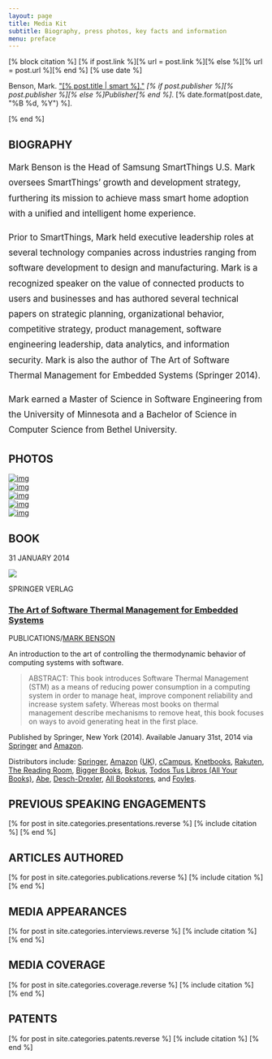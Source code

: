 ```yaml
---
layout: page
title: Media Kit
subtitle: Biography, press photos, key facts and information
menu: preface
---
```


<!--

Media kit things to add

Introduction statement
Video example(s)
List of speaking topics
List of books authored (stmes)
Education
Social media contact info

-->

[% block citation %]
    [% if post.link %][% url = post.link %][% else %][% url = post.url %][% end %]
    [% use date %]
    <p>
        Benson, Mark.
        <a href="[% post.url %]" title="Read [% post.title | smart %]">"[% post.title | smart %]."</a>
        <em>[% if post.publisher %][% post.publisher %][% else %]Publisher[% end %]</em>.
        [% date.format(post.date, "%B %d, %Y") %].
    </p>
[% end %]

<div class="page-section pt-80-b-50-cont">
<div class="container">

<div class="mb-50">
  <h2 class="section-title pr-0"><span class="bold">BIOGRAPHY</span></h2>
</div>

<p style="font-size: 1.2em; line-height: 1.8em" class="pb-20">Mark Benson is the Head of Samsung SmartThings U.S. Mark oversees SmartThings’ growth and development strategy, furthering its mission to achieve mass smart home adoption with a unified and intelligent home experience.</p>

<p style="font-size: 1.2em; line-height: 1.8em" class="pb-20">Prior to SmartThings, Mark held executive leadership roles at several technology companies across industries ranging from software development to design and manufacturing. Mark is a recognized speaker on the value of connected products to users and businesses and has authored several technical papers on strategic planning, organizational behavior, competitive strategy, product management, software engineering leadership, data analytics, and information security. Mark is also the author of The Art of Software Thermal Management for Embedded Systems (Springer 2014).</p>

<p style="font-size: 1.2em; line-height: 1.8em" class="pb-20">Mark earned a Master of Science in Software Engineering from the University of Minnesota and a Bachelor of Science in Computer Science from Bethel University.</p>

</div>

<div class="container p-50-cont">

<div class="mb-50">
  <h2 class="section-title pr-0"><span class="bold">PHOTOS</span></h2>
</div>

<div class="col-md-2">
  <div class="lightbox-item">
    <a href="/images/mark-benson-santa-cruz.jpg" class="lightbox">
    <div class="port-img-overlay">
      <img class="port-main-img" src="/images/mark-benson-santa-cruz.jpg" alt="img" >
    </div>
    <div class="port-overlay-cont">
      <div class="port-btn-cont">
        <div aria-hidden="true" class="icon_search"></div>
      </div>
    </div>
    </a>  
  </div>
</div>

<div class="col-md-2">
  <div class="lightbox-item">
    <a href="/images/mark-benson-santa-cruz-b&w.jpg" class="lightbox">
    <div class="port-img-overlay">
      <img class="port-main-img" src="/images/mark-benson-santa-cruz-b&w.jpg" alt="img" >
    </div>
    <div class="port-overlay-cont">
      <div class="port-btn-cont">
        <div aria-hidden="true" class="icon_search"></div>
      </div>
    </div>
    </a>  
  </div>
</div>

<div class="col-md-2">
  <div class="lightbox-item">
    <a href="/images/MDB-profile-square.jpg" class="lightbox">
    <div class="port-img-overlay">
      <img class="port-main-img" src="/images/MDB-profile-square.jpg" alt="img" >
    </div>
    <div class="port-overlay-cont">
      <div class="port-btn-cont">
        <div aria-hidden="true" class="icon_search"></div>
      </div>
    </div>
    </a>  
  </div>
</div>

<div class="col-md-2">
  <div class="lightbox-item">
    <a href="/images/MDB-profile-square-b&w.jpg" class="lightbox">
    <div class="port-img-overlay">
      <img class="port-main-img" src="/images/MDB-profile-square-b&w.jpg" alt="img" >
    </div>
    <div class="port-overlay-cont">
      <div class="port-btn-cont">
        <div aria-hidden="true" class="icon_search"></div>
      </div>
    </div>
    </a>  
  </div>
</div>

<div class="col-md-4">
  <div class="lightbox-item">
    <a href="/images/ces-keynote-single-iot-device.png" class="lightbox">
    <div class="port-img-overlay">
      <img class="port-main-img" src="/images/ces-keynote-single-iot-device.png" alt="img" >
    </div>
    <div class="port-overlay-cont">
      <div class="port-btn-cont">
        <div aria-hidden="true" class="icon_search"></div>
      </div>
    </div>
    </a>  
  </div>
</div>

</div>




<div class="container p-50-cont">
<div class="mb-50">
  <h2 class="section-title pr-0"><span class="bold">BOOK</span></h2>
</div>

<div class="col-md-12 pb-30">
  <div class="row">
    <div class="col-md-5 blog2-post-title-cont">
      <div class="row">
        <div class="col-md-4 post-prev-date-cont">
          <p><span class="small">31 JANUARY 2014</span></p>
          <p><a href="/stmes/" title="The Art of Software Thermal Management for Embedded Systems"><img src="/images/stmes.jpg" /></a></p>
        </div>
        <div class="col-md-8 post-prev-title">
          <span class="small bold">SPRINGER VERLAG</span>
          <h3><a href="/publications/2014/01/the-art-of-software-thermal-management-for-embedded-systems/" title="Read The Art of Software Thermal Management for Embedded Systems">The Art of Software Thermal Management for Embedded Systems</a></h3>
          <div class="post-prev-info">
            <p class="small">PUBLICATIONS<span class="slash-divider">/</span><a href="/preface/">MARK BENSON</a></p>
          </div>
        </div>
      </div>
    </div>
    <div class="col-md-7">
      <div class="blog2-post-prev-text">
        <p>An introduction to the art of controlling the thermodynamic behavior of computing systems with software.</p>
        <blockquote>
          <p>ABSTRACT: This book introduces Software Thermal Management (STM) as a means of reducing power consumption in a computing system in order to manage heat, improve component reliability and increase system safety. Whereas most books on thermal management describe mechanisms to remove heat, this book focuses on ways to avoid generating heat in the first place.</p>
        </blockquote>
        <p>Published by Springer, New York (2014). Available January 31st, 2014 via <a href="http://www.springer.com/engineering/circuits+%26+systems/book/978-1-4939-0297-2">Springer</a> and <a href="http://www.amazon.com/gp/product/1493902970/ref=as_li_ss_tl?ie=UTF8&amp;camp=1789&amp;creative=390957&amp;creativeASIN=1493902970&amp;linkCode=as2&amp;tag=jayber-20">Amazon</a>.</p>
        <p>Distributors include: <a href="http://www.springer.com/engineering/circuits+%26+systems/book/978-1-4939-0297-2">Springer</a>, <a href="http://www.amazon.com/Software-Thermal-Management-Embedded-Systems/dp/1493902970/ref=sr_1_1?ie=UTF8&amp;qid=1387236847&amp;sr=8-1&amp;keywords=the+art+of+software+thermal+management+for+embedded+systems">Amazon</a> (<a href="http://www.amazon.co.uk/dp/1493902970/ref=asc_df_149390297016?smid=A3P5ROKL5A1OLE&amp;tag=ciaouk-books-21&amp;linkCode=asn&amp;creative=22206&amp;creativeASIN=1493902970">UK</a>), <a href="http://www.ecampus.com/art-software-thermal-management-embedded/bk/9781493902972">cCampus</a>, <a href="http://www.knetbooks.com/art-software-thermal-management-embedded/bk/9781493902972">Knetbooks</a>, <a href="http://www.rakuten.com/prod/the-art-of-software-thermal-management-for-embedded-systems/259253883.html">Rakuten</a>, <a href="http://www.thereadingroom.com/books/details/the-art-of-software-thermal-management-for-embedded-systems-mark-benson/8384518">The Reading Room</a>, <a href="http://www.biggerbooks.com/art-software-thermal-management-embedded/bk/9781493902972">Bigger Books</a>, <a href="http://www.bokus.com/bok/9781493902972/the-art-of-software-thermal-management-for-embedded-systems/">Bokus</a>, <a href="http://www.todostuslibros.com/libros/the-art-of-software-thermal-management-for-embedded-systems_978-1-4939-0297-2">Todos Tus Libros (All Your Books)</a>, <a href="http://www.abe.pl/en/book/9781493902972/the-art-of-software-thermal-management-for-embedded-systems">Abe</a>, <a href="http://www.desch-drexler.at/list/9781493902972">Desch-Drexler</a>, <a href="http://www.allbookstores.com/Art-Software-Thermal-Management-Embedded/9781493902972">All Bookstores</a>, and <a href="http://www.foyles.co.uk/witem/computing-it/the-art-of-software-thermal,mark-benson-9781493902972">Foyles</a>.</p>
      </div>
    </div>
  </div>
</div>

</div>






<div class="container p-50-cont">
<div class="mb-50">
  <h2 class="section-title pr-0"><span class="bold">PREVIOUS SPEAKING ENGAGEMENTS</span></h2>
</div>
<div class="container">
[% for post in site.categories.presentations.reverse %]
[% include citation %]
[% end %]
</div>
</div>

<div class="container p-50-cont">
<div class="mb-50">
  <h2 class="section-title pr-0"><span class="bold">ARTICLES AUTHORED</span></h2>
</div>
<div class="container">
[% for post in site.categories.publications.reverse %]
[% include citation %]
[% end %]
</ul>
</div>
</div>


<div class="container p-50-cont">
<div class="mb-50">
  <h2 class="section-title pr-0"><span class="bold">MEDIA APPEARANCES</span></h2>
</div>
<div class="container">
[% for post in site.categories.interviews.reverse %]
[% include citation %]
[% end %]
</div>
</div>


<div class="container p-50-cont">
<div class="mb-50">
  <h2 class="section-title pr-0"><span class="bold">MEDIA COVERAGE</span></h2>
</div>
<div class="container">
[% for post in site.categories.coverage.reverse %]
[% include citation %]
[% end %]
</div>
</div>

<div class="container p-50-cont">
<div class="mb-50">
  <h2 class="section-title pr-0"><span class="bold">PATENTS</span></h2>
</div>  
<div class="container">
[% for post in site.categories.patents.reverse %]
[% include citation %]
[% end %]
</div>
</div> 


</div>

